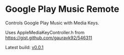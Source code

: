 # Google Play Music Remote

Controls Google Play Music with Media Keys.

Uses AppleMediaKeyController.h from https://gist.github.com/gauravk92/546311

Latest build: [v0.0.1](https://github.com/stevenla/GooglePlayMusicRemote/releases/download/0.0.1/Google.Play.Music.Remote.v0.0.1.zip)
